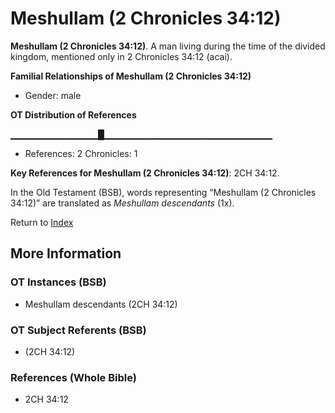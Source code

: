 # Meshullam (2 Chronicles 34:12)
**Meshullam (2 Chronicles 34:12)**. 
A man living during the time of the divided kingdom, mentioned only in 2 Chronicles 34:12 (acai). 




**Familial Relationships of Meshullam (2 Chronicles 34:12)**


* Gender: male


**OT Distribution of References**

▁▁▁▁▁▁▁▁▁▁▁▁▁█▁▁▁▁▁▁▁▁▁▁▁▁▁▁▁▁▁▁▁▁▁▁▁▁▁
* References: 2 Chronicles: 1



**Key References for Meshullam (2 Chronicles 34:12)**: 
2CH 34:12. 


In the Old Testament (BSB), words representing “Meshullam (2 Chronicles 34:12)” are translated as 
*Meshullam descendants* (1x). 




Return to [Index](00-Index.md)

## More Information

### OT Instances (BSB)

* Meshullam descendants (2CH 34:12)



### OT Subject Referents (BSB)

*  (2CH 34:12)



### References (Whole Bible)

* 2CH 34:12



